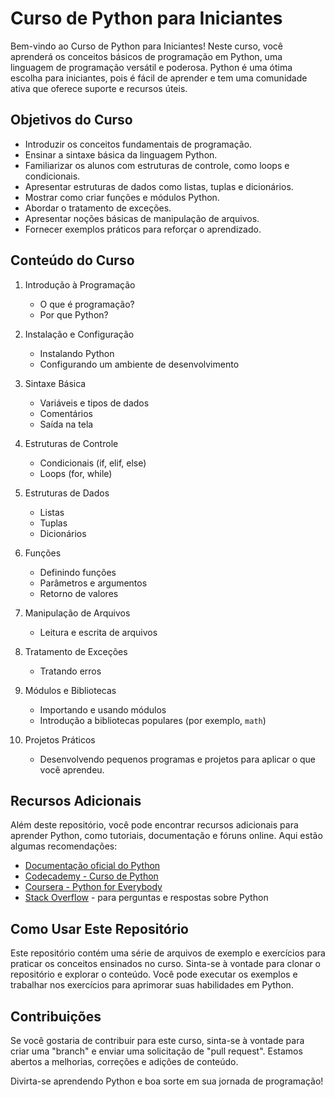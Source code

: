 # Curso de Python para Iniciantes

Bem-vindo ao Curso de Python para Iniciantes! Neste curso, você aprenderá os conceitos básicos de programação em Python, uma linguagem de programação versátil e poderosa. Python é uma ótima escolha para iniciantes, pois é fácil de aprender e tem uma comunidade ativa que oferece suporte e recursos úteis.

## Objetivos do Curso

- Introduzir os conceitos fundamentais de programação.
- Ensinar a sintaxe básica da linguagem Python.
- Familiarizar os alunos com estruturas de controle, como loops e condicionais.
- Apresentar estruturas de dados como listas, tuplas e dicionários.
- Mostrar como criar funções e módulos Python.
- Abordar o tratamento de exceções.
- Apresentar noções básicas de manipulação de arquivos.
- Fornecer exemplos práticos para reforçar o aprendizado.

## Conteúdo do Curso

1. Introdução à Programação
    - O que é programação?
    - Por que Python?

2. Instalação e Configuração
    - Instalando Python
    - Configurando um ambiente de desenvolvimento

3. Sintaxe Básica
    - Variáveis e tipos de dados
    - Comentários
    - Saída na tela

4. Estruturas de Controle
    - Condicionais (if, elif, else)
    - Loops (for, while)

5. Estruturas de Dados
    - Listas
    - Tuplas
    - Dicionários

6. Funções
    - Definindo funções
    - Parâmetros e argumentos
    - Retorno de valores

7. Manipulação de Arquivos
    - Leitura e escrita de arquivos

8. Tratamento de Exceções
    - Tratando erros

9. Módulos e Bibliotecas
    - Importando e usando módulos
    - Introdução a bibliotecas populares (por exemplo, `math`)

10. Projetos Práticos
    - Desenvolvendo pequenos programas e projetos para aplicar o que você aprendeu.

## Recursos Adicionais

Além deste repositório, você pode encontrar recursos adicionais para aprender Python, como tutoriais, documentação e fóruns online. Aqui estão algumas recomendações:

- [Documentação oficial do Python](https://docs.python.org/3/)
- [Codecademy - Curso de Python](https://www.codecademy.com/learn/learn-python-3)
- [Coursera - Python for Everybody](https://www.coursera.org/specializations/python)
- [Stack Overflow](https://stackoverflow.com/) - para perguntas e respostas sobre Python

## Como Usar Este Repositório

Este repositório contém uma série de arquivos de exemplo e exercícios para praticar os conceitos ensinados no curso. Sinta-se à vontade para clonar o repositório e explorar o conteúdo. Você pode executar os exemplos e trabalhar nos exercícios para aprimorar suas habilidades em Python.

## Contribuições

Se você gostaria de contribuir para este curso, sinta-se à vontade para criar uma "branch" e enviar uma solicitação de "pull request". Estamos abertos a melhorias, correções e adições de conteúdo.

Divirta-se aprendendo Python e boa sorte em sua jornada de programação!

